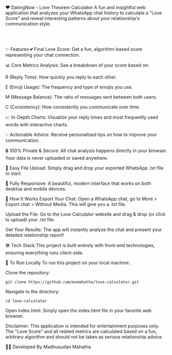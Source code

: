❤️ DatingNow - Love Theorem Calculator
A fun and insightful web application that analyzes your WhatsApp chat history to calculate a "Love Score" and reveal interesting patterns about your relationship's communication style.

<br/>

<br/>

✨ Features
💕 Final Love Score: Get a fun, algorithm-based score representing your chat connection.

📊 Core Metrics Analysis: See a breakdown of your score based on:

R (Reply Time): How quickly you reply to each other.

E (Emoji Usage): The frequency and type of emojis you use.

M (Message Balance): The ratio of messages sent between both users.

C (Consistency): How consistently you communicate over time.

📈 In-Depth Charts: Visualize your reply times and most frequently used words with interactive charts.

💡 Actionable Advice: Receive personalized tips on how to improve your communication.

🔒 100% Private & Secure: All chat analysis happens directly in your browser. Your data is never uploaded or saved anywhere.

📁 Easy File Upload: Simply drag and drop your exported WhatsApp .txt file to start.

📱 Fully Responsive: A beautiful, modern interface that works on both desktop and mobile devices.

🤔 How It Works
Export Your Chat: Open a WhatsApp chat, go to More > Export chat > Without Media. This will give you a .txt file.

Upload the File: Go to the Love Calculator website and drag & drop (or click to upload) your .txt file.

Get Your Results: The app will instantly analyze the chat and present your detailed relationship report!

🛠️ Tech Stack
This project is built entirely with front-end technologies, ensuring everything runs client-side.

🚀 To Run Locally
To run this project on your local machine:

Clone the repository:
```
git clone https://github.com/msmahatha/love-calculator.git
```
Navigate to the directory:
```
cd love-calculator
```
Open index.html:
Simply open the index.html file in your favorite web browser.

Disclaimer:
This application is intended for entertainment purposes only. The "Love Score" and all related metrics are calculated based on a fun, arbitrary algorithm and should not be taken as serious relationship advice.

👨‍💻 Developed By
Madhusudan Mahatha
